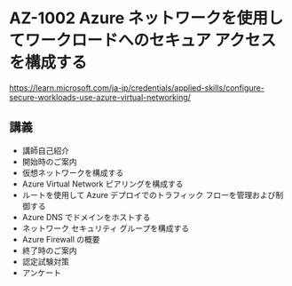 # AZ-1002 Azure ネットワークを使用してワークロードへのセキュア アクセスを構成する

https://learn.microsoft.com/ja-jp/credentials/applied-skills/configure-secure-workloads-use-azure-virtual-networking/



## 講義

- 講師自己紹介
- 開始時のご案内
- 仮想ネットワークを構成する
- Azure Virtual Network ピアリングを構成する
- ルートを使用して Azure デプロイでのトラフィック フローを管理および制御する
- Azure DNS でドメインをホストする
- ネットワーク セキュリティ グループを構成する
- Azure Firewall の概要
- 終了時のご案内
- 認定試験対策
- アンケート

